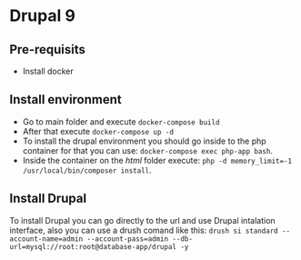 # Drupal 9

## Pre-requisits

 - Install docker

## Install environment
 - Go to main folder and execute `docker-compose build`
  - After that execute `docker-compose up -d`
  - To install the drupal environment you should go inside to the php container for that you can use: `docker-compose exec php-app bash`.
  - Inside the container on the *html* folder execute: `php -d memory_limit=-1 /usr/local/bin/composer install`.

## Install Drupal

To install Drupal you can go directly to the url and use Drupal intalation interface, also you can use a drush comand like this: `drush si standard --account-name=admin --account-pass=admin --db-url=mysql://root:root@database-app/drupal -y`

